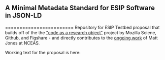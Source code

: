 ## A Minimal Metadata Standard for ESIP Software in JSON-LD

========================
Repository for ESIP Testbed proposal that builds off of the the ["code as a research object"](http://mozillascience.github.io/code-research-object/) project by Mozilla Sciene, Github, and Figshare - and directly contributes to the [ongoing work](https://github.com/mbjones/codemeta) of Matt Jones at NCEAS. 

Working text for the proposal is here: 
